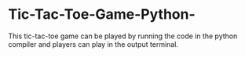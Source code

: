# Tic-Tac-Toe-Game-Python-
This tic-tac-toe game can be played by running the code in the python compiler and players can play in  the output terminal.
